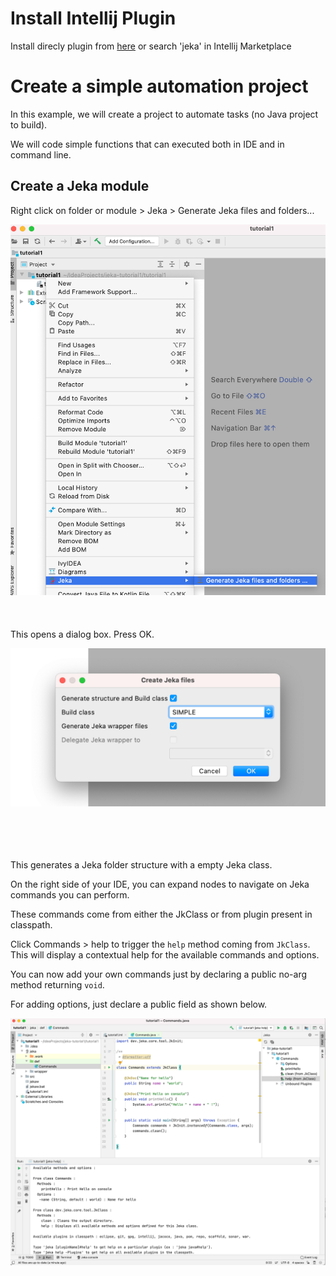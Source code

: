 # Install Intellij Plugin

Install direcly plugin from [here](https://plugins.jetbrains.com/plugin/13489-jeka) 
or search 'jeka' in Intellij Marketplace

# Create a simple automation project

In this example, we will create a project to automate tasks (no Java project to build).

We will code simple functions that can executed both in IDE and in command line.

## Create a Jeka module

Right click on folder or module > Jeka > Generate Jeka files and folders...

![plot](images/generate-jeka-files.png)
<br/><br/><br/><br/>
This opens a dialog box. Press OK.

![plot](images/create-jeka-files.png)

<br/><br/><br/><br/>
This generates a Jeka folder structure with a empty Jeka class.

On the right side of your IDE, you can expand nodes to navigate on Jeka commands you can perform.

These commands come from either the JkClass or from plugin present in classpath.

Click Commands > help to trigger the `help` method coming from `JkClass`. This will display a contextual help for the available commands and options.

You can now add your own commands just by declaring a public no-arg method returning `void`.

For adding options, just declare a public field as shown below.

![plot](images/scaffolded-1.png)

<br/><br/><br/><br/>


